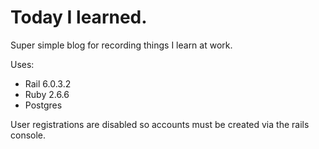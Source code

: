 # Today I learned.

Super simple blog for recording things I learn at work.

Uses:
* Rail 6.0.3.2
* Ruby 2.6.6
* Postgres

User registrations are disabled so accounts must be created via the rails console.

